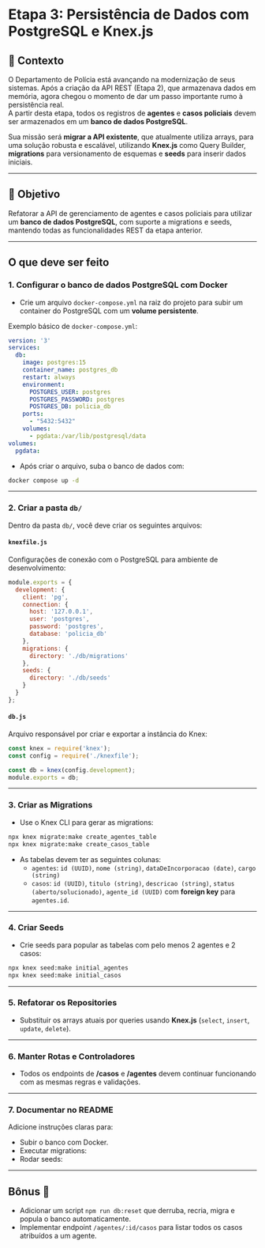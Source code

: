 
# Etapa 3: Persistência de Dados com PostgreSQL e Knex.js

## 🧩 Contexto

O Departamento de Polícia está avançando na modernização de seus sistemas. Após a criação da API REST (Etapa 2), que armazenava dados em memória, agora chegou o momento de dar um passo importante rumo à persistência real.  
A partir desta etapa, todos os registros de **agentes** e **casos policiais** devem ser armazenados em um **banco de dados PostgreSQL**.

Sua missão será **migrar a API existente**, que atualmente utiliza arrays, para uma solução robusta e escalável, utilizando **Knex.js** como Query Builder, **migrations** para versionamento de esquemas e **seeds** para inserir dados iniciais.

---

## 🎯 Objetivo

Refatorar a API de gerenciamento de agentes e casos policiais para utilizar um **banco de dados PostgreSQL**, com suporte a migrations e seeds, mantendo todas as funcionalidades REST da etapa anterior.

---

## **O que deve ser feito**

### 1. Configurar o banco de dados PostgreSQL com Docker
- Crie um arquivo `docker-compose.yml` na raiz do projeto para subir um container do PostgreSQL com um **volume persistente**.

Exemplo básico de `docker-compose.yml`:

```yml
version: '3'
services:
  db:
    image: postgres:15
    container_name: postgres_db
    restart: always
    environment:
      POSTGRES_USER: postgres
      POSTGRES_PASSWORD: postgres
      POSTGRES_DB: policia_db
    ports:
      - "5432:5432"
    volumes:
      - pgdata:/var/lib/postgresql/data
volumes:
  pgdata:
```

- Após criar o arquivo, suba o banco de dados com:

```bash
docker compose up -d
```

---

### 2. Criar a pasta `db/`
Dentro da pasta `db/`, você deve criar os seguintes arquivos:

#### **`knexfile.js`**
Configurações de conexão com o PostgreSQL para ambiente de desenvolvimento:

```js
module.exports = {
  development: {
    client: 'pg',
    connection: {
      host: '127.0.0.1',
      user: 'postgres',
      password: 'postgres',
      database: 'policia_db'
    },
    migrations: {
      directory: './db/migrations'
    },
    seeds: {
      directory: './db/seeds'
    }
  }
};
```

#### **`db.js`**
Arquivo responsável por criar e exportar a instância do Knex:

```js
const knex = require('knex');
const config = require('./knexfile');

const db = knex(config.development);
module.exports = db;
```

---

### 3. Criar as Migrations
- Use o Knex CLI para gerar as migrations:

```bash
npx knex migrate:make create_agentes_table
npx knex migrate:make create_casos_table
```

- As tabelas devem ter as seguintes colunas:
  - `agentes`: `id (UUID)`, `nome (string)`, `dataDeIncorporacao (date)`, `cargo (string)`
  - `casos`: `id (UUID)`, `titulo (string)`, `descricao (string)`, `status (aberto/solucionado)`, `agente_id (UUID)` com **foreign key** para `agentes.id`.

---

### 4. Criar Seeds
- Crie seeds para popular as tabelas com pelo menos 2 agentes e 2 casos:

```bash
npx knex seed:make initial_agentes
npx knex seed:make initial_casos
```

---

### 5. Refatorar os Repositories
- Substituir os arrays atuais por queries usando **Knex.js** (`select`, `insert`, `update`, `delete`).

---

### 6. Manter Rotas e Controladores
- Todos os endpoints de **/casos** e **/agentes** devem continuar funcionando com as mesmas regras e validações.

---

### 7. Documentar no README
Adicione instruções claras para:
- Subir o banco com Docker.
- Executar migrations:
- Rodar seeds:


---

## **Bônus 🌟**
- Adicionar um script `npm run db:reset` que derruba, recria, migra e popula o banco automaticamente.
- Implementar endpoint `/agentes/:id/casos` para listar todos os casos atribuídos a um agente.
